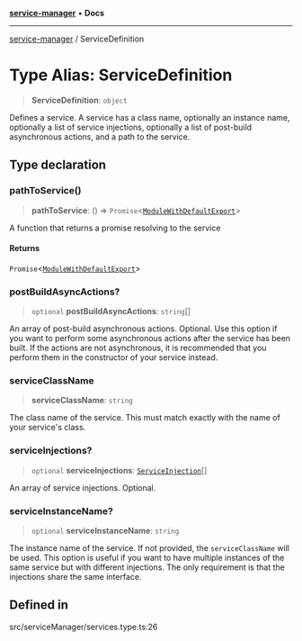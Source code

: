 [**service-manager**](../README.md) • **Docs**

---

[service-manager](../README.md) / ServiceDefinition

# Type Alias: ServiceDefinition

> **ServiceDefinition**: `object`

Defines a service. A service has a class name, optionally an instance name, optionally a list of service injections,
optionally a list of post-build asynchronous actions, and a path to the service.

## Type declaration

### pathToService()

> **pathToService**: () => `Promise`\<[`ModuleWithDefaultExport`](../-internal-/type-aliases/ModuleWithDefaultExport.md)\>

A function that returns a promise resolving to the service

#### Returns

`Promise`\<[`ModuleWithDefaultExport`](../-internal-/type-aliases/ModuleWithDefaultExport.md)\>

### postBuildAsyncActions?

> `optional` **postBuildAsyncActions**: `string`[]

An array of post-build asynchronous actions. Optional.
Use this option if you want to perform some asynchronous actions after the service has been built.
If the actions are not asynchronous, it is recommended that you perform them in the constructor
of your service instead.

### serviceClassName

> **serviceClassName**: `string`

The class name of the service. This must match exactly with the name of your service's class.

### serviceInjections?

> `optional` **serviceInjections**: [`ServiceInjection`](ServiceInjection.md)[]

An array of service injections. Optional.

### serviceInstanceName?

> `optional` **serviceInstanceName**: `string`

The instance name of the service. If not provided, the `serviceClassName` will be used.
This option is useful if you want to have multiple instances of the same service but with different
injections. The only requirement is that the injections share the same interface.

## Defined in

src/serviceManager/services.type.ts:26
